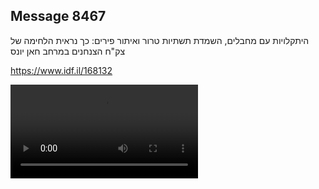 ## Message 8467

היתקלויות עם מחבלים, השמדת תשתיות טרור ואיתור פירים:
כך נראית הלחימה של צק"ח הצנחנים במרחב חאן יונס

https://www.idf.il/168132

![Video](8467/8467_media.mp4)

